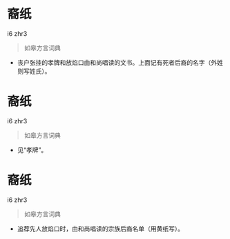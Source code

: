 # 裔纸
i6 zhr3
> 如皋方言词典
- 丧户张挂的孝牌和放焰口由和尚唱读的文书。上面记有死者后裔的名字（外姓则写姓氏）。

# 裔纸
i6 zhr3
> 如皋方言词典
- 见“孝牌”。

# 裔纸
i6 zhr3
> 如皋方言词典
- 追荐先人放焰口时，由和尚唱读的宗族后裔名单（用黄纸写）。
